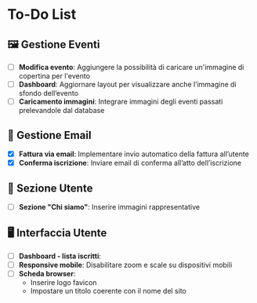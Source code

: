 # To-Do List

## 🖼️ Gestione Eventi

- [ ] **Modifica evento**: Aggiungere la possibilità di caricare un'immagine di copertina per l'evento
- [ ] **Dashboard**: Aggiornare layout per visualizzare anche l’immagine di sfondo dell’evento
- [ ] **Caricamento immagini**: Integrare immagini degli eventi passati prelevandole dal database

## 📧 Gestione Email

- [x] **Fattura via email**: Implementare invio automatico della fattura all’utente
- [x] **Conferma iscrizione**: Inviare email di conferma all’atto dell’iscrizione

## 👤 Sezione Utente

- [ ] **Sezione "Chi siamo"**: Inserire immagini rappresentative

## 🖥️ Interfaccia Utente

- [ ] **Dashboard - lista iscritti**: 
- [ ] **Responsive mobile**: Disabilitare zoom e scale su dispositivi mobili
- [ ] **Scheda browser**:
  - Inserire logo favicon
  - Impostare un titolo coerente con il nome del sito

